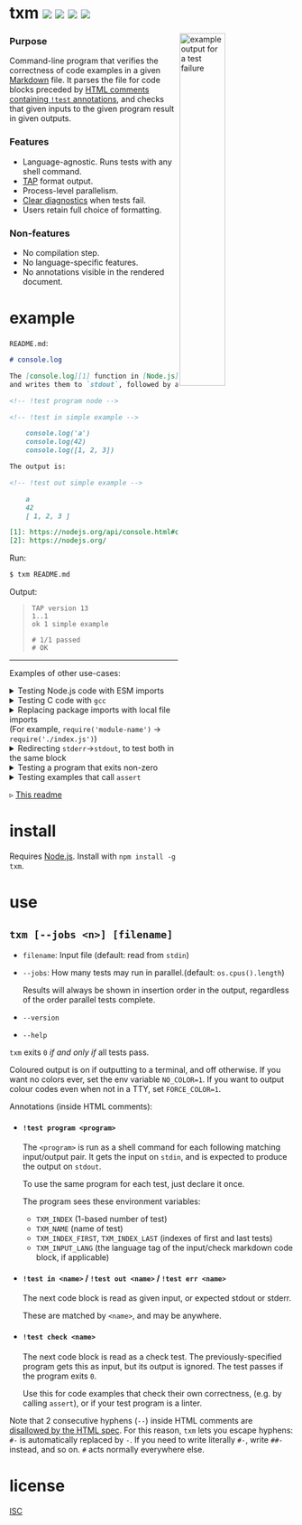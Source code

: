 # txm [![](https://img.shields.io/npm/v/txm.svg?style=flat-square)][1] [![](https://img.shields.io/travis/anko/txm/master.svg?style=flat-square)][2] [![](https://img.shields.io/coveralls/github/anko/txm?style=flat-square)][coveralls] [![](https://img.shields.io/david/anko/txm.svg?style=flat-square)][3]

<img align="right" width="40%" alt="example output for a test failure" src="https://user-images.githubusercontent.com/5231746/78293904-a7f23a00-7529-11ea-9632-799402a0219b.png"></img>


### Purpose

Command-line program that verifies the correctness of code examples in a given
[Markdown][markdown] file.  It parses the file for code blocks preceded by
[HTML comments containing `!test` annotations](#use), and checks that given
inputs to the given program result in given outputs.

### Features

 - Language-agnostic.  Runs tests with any shell command.
 - [TAP][tap-spec] format output.
 - Process-level parallelism.
 - [Clear diagnostics](#screenshot) when tests fail.
 - Users retain full choice of formatting.

### Non-features

 - No compilation step.
 - No language-specific features.
 - No annotations visible in the rendered document.

# example

<!-- !test program node src/cli.js -->

<!-- !test in example -->

`README.md`:

```markdown
# console.log

The [console.log][1] function in [Node.js][2] stringifies the given arguments
and writes them to `stdout`, followed by a newline.  For example:

<!-- !test program node -->

<!-- !test in simple example -->

    console.log('a')
    console.log(42)
    console.log([1, 2, 3])

The output is:

<!-- !test out simple example -->

    a
    42
    [ 1, 2, 3 ]

[1]: https://nodejs.org/api/console.html#console_console_log_data_args
[2]: https://nodejs.org/
```

Run:

```bash
$ txm README.md
```

Output:

<!-- !test out example -->

> ```tap
> TAP version 13
> 1..1
> ok 1 simple example
>
> # 1/1 passed
> # OK
> ```

- - -

Examples of other use-cases:

<details><summary>Testing Node.js code with ESM imports</summary>

Running code from `node`'s stdin as an ES module requires
`--input-type=module`.

<!-- !test in node ESM example -->

```markdown
Demonstrating that the root directory is a directory:

<!-- !test program node --input-type=module -->

<!-- !test in example -->

    import { stat } from 'fs/promises'
    console.log((await stat('/')).isDirectory())

<!-- !test out example -->

    true

```

<!-- !test out node ESM example -->

> ```
> TAP version 13
> 1..1
> ok 1 example
>
> # 1/1 passed
> # OK
> ```

</details>

<details><summary>Testing C code with <code>gcc</code></summary>

<!-- !test in C example -->

Any sequence of shell commands is a valid `!test program`, so you can e.g. cat
the test input into a file, then compile and run it:

```markdown
<!-- !test program
cat > /tmp/program.c
gcc /tmp/program.c -o /tmp/test-program && /tmp/test-program -->

Here is a simple example C program that computes the answer to life, the
universe, and everything:

<!-- !test in printf -->

    #include <stdio.h>
    int main () {
        printf("%d\n", 6 * 7);
    }

<!-- !test out printf -->

    42
```

<!-- !test out C example -->

> ```
> TAP version 13
> 1..1
> ok 1 printf
>
> # 1/1 passed
> # OK
> ```

In practice you might want to invoke `mktemp` in the `!test program` to avoid
multiple parallel tests overwrting each other's files.  Or pass `--jobs 1` to
run tests serially.

</details>


<details><summary>Replacing package imports with local file imports<br>(For example, <code>require('module-name')</code> → <code>require('./index.js')</code>)</summary>

In languages with package managers, users will likely be using your library by
importing it using its package name (e.g. `require('module-name')`.  However,
it makes sense to actually run your tests such that they use your local
implementation (e.g. `./index.js`, or whatever is listed as the `main` file in
`package.json`).

So here's a markdown file with a test program specified that loads the name of
the main file out of `./package.json`, and replaces the first `require(...)`
call with that:

<!-- !test in require replacing example  -->

```markdown
<!-- !test program
# First read stdin into a temporary file
TEMP_FILE="$(mktemp --suffix=js)"
cat > "$TEMP_FILE"

# Read the package name and main file from package.json
PACKAGE_NAME=$(node -e "console.log(require('./package.json').name)")
LOCAL_MAIN_FILE=$(node -e "console.log(require('./package.json').main)")

# Run a version of the input code where requires for the package name are
# replaced with the local file path
cat "$TEMP_FILE" \
| sed -e "s#require('$PACKAGE_NAME')#require('./$LOCAL_MAIN_FILE')#" \
| node
-->

Did you know you can also use `txm` as a module to use it programmatically?

<!-- !test in use library -->

    const parseAndRunTests = require('txm')
    parseAndRunTests(`
    # Markdown heading!

    <!-- !test program node -->
    <!-- !test check print -->

        require('assert')(true)
    `)

It produces output onto console:

<!-- !test out use library -->

    TAP version 13
    1..1
    ok 1 print

    # 1/1 passed
    # OK
```

<!-- !test out require replacing example -->

> ```
> TAP version 13
> 1..1
> ok 1 use library
>
> # 1/1 passed
> # OK
> ```

</details>

<details><summary>Redirecting <code>stderr</code>→<code>stdout</code>, to test both in the same
block</summary>

Prepending `2>&1` to a shell command [redirects][shell-redirection-q] `stderr`
to `stdout`.  This can be handy if you don't want to write separate `!test out`
and `!test err` blocks.

<!-- !test in redirect stderr -->

```markdown
<!-- !test program 2>&1 node -->

<!-- !test in print to both stdout and stderr -->

    console.error("This goes to stderr!")
    console.log("This goes to stdout!")

<!-- !test out print to both stdout and stderr -->

    This goes to stderr!
    This goes to stdout!
```

<!-- !test out redirect stderr -->

> ```
> TAP version 13
> 1..1
> ok 1 print to both stdout and stderr
>
> # 1/1 passed
> # OK
> ```
</details>

<details><summary>Testing a program that exits non-zero</summary>

`txm` assumes that if the test program exits non-zero, it must have been
unintentional.  You can put `|| true` after the program command to make the
shell swallow the exit code and pretend to `txm` that it was `0` and everything
is fine.

<!-- !test in don't fail on non-zero -->

```markdown
<!-- !test program node || true -->

<!-- !test in don't fail -->

    console.log("Hi before throw!")
    throw new Error("AAAAAA!")

<!-- !test out don't fail -->

    Hi before throw!
```

<!-- !test out don't fail on non-zero -->

> ```
> TAP version 13
> 1..1
> ok 1 don't fail
>
> # 1/1 passed
> # OK
> ```
</details>

<details><summary>Testing examples that call <code>assert</code></summary>

If your example code calls `assert` or such (which throw an error and exit
nonzero when the assert fails), then you don't really need an output block,
because the example already documents its assumptions.

In such cases you can use use a `!test check` annotation.  This simply runs the
code, and checks that the program exits with status `0`, ignoring its output.

<!-- !test in asserting test -->

```markdown
<!-- !test program node -->

<!-- !test check laws of mathematics -->

    const assert = require('assert')
    assert(1 + 1 == 2)

```

<!-- !test out asserting test -->

> ```
> TAP version 13
> 1..1
> ok 1 laws of mathematics
>
> # 1/1 passed
> # OK
> ```
</details>

▹ [This
readme](https://raw.githubusercontent.com/anko/txm/master/readme.markdown)

# install

Requires [Node.js][nodejs].  Install with `npm install -g txm`.

# use

## `txm [--jobs <n>] [filename]`

 - `filename`: Input file (default: read from `stdin`)
 - `--jobs`: How many tests may run in parallel.(default: `os.cpus().length`)

   Results will always be shown in insertion order in the output, regardless of
   the order parallel tests complete.

 - `--version`
 - `--help`

`txm` exits `0` *if and only if* all tests pass.

Coloured output is on if outputting to a terminal, and off otherwise.  If you
want no colors ever, set the env variable `NO_COLOR=1`.  If you want to output
colour codes even when not in a TTY, set `FORCE_COLOR=1`.

Annotations (inside HTML comments):

 - #### `!test program <program>`

   The `<program>` is run as a shell command for each following matching
   input/output pair.  It gets the input on `stdin`, and is expected to produce
   the output on `stdout`.

   To use the same program for each test, just declare it once.

   The program sees these environment variables:

    - `TXM_INDEX` (1-based number of test)
    - `TXM_NAME` (name of test)
    - `TXM_INDEX_FIRST`, `TXM_INDEX_LAST` (indexes of first and last tests)
    - `TXM_INPUT_LANG` (the language tag of the input/check markdown code
      block, if applicable)

 - #### `!test in <name>` / `!test out <name>` / `!test err <name>`

   The next code block is read as given input, or expected stdout or stderr.

   These are matched by `<name>`, and may be anywhere.

 - #### `!test check <name>`

   The next code block is read as a check test.  The previously-specified
   program gets this as input, but its output is ignored.  The test passes if
   the program exits `0`.

   Use this for code examples that check their own correctness, (e.g.  by
   calling `assert`), or if your test program is a linter.

Note that 2 consecutive hyphens (`--`) inside HTML comments are [disallowed by
the HTML spec][html-comments-spec].  For this reason, `txm` lets you escape
hyphens: `#-` is automatically replaced by `-`.  If you need to write literally
`#-`, write `##-` instead, and so on.  `#` acts normally everywhere else.

# license

[ISC](LICENSE)

[1]: https://www.npmjs.com/package/txm
[2]: https://travis-ci.org/anko/txm
[3]: https://david-dm.org/anko/txm
[coveralls]: https://coveralls.io/github/anko/txm
[nodejs]: https://nodejs.org/
[markdown]: http://daringfireball.net/projects/markdown/syntax
[tap-spec]: https://testanything.org/tap-version-13-specification.html
[html-comments-spec]: https://html.spec.whatwg.org/multipage/syntax.html#comments
[shell-redirection-q]: https://superuser.com/questions/1179844/what-does-dev-null-21-true-mean-in-linux


